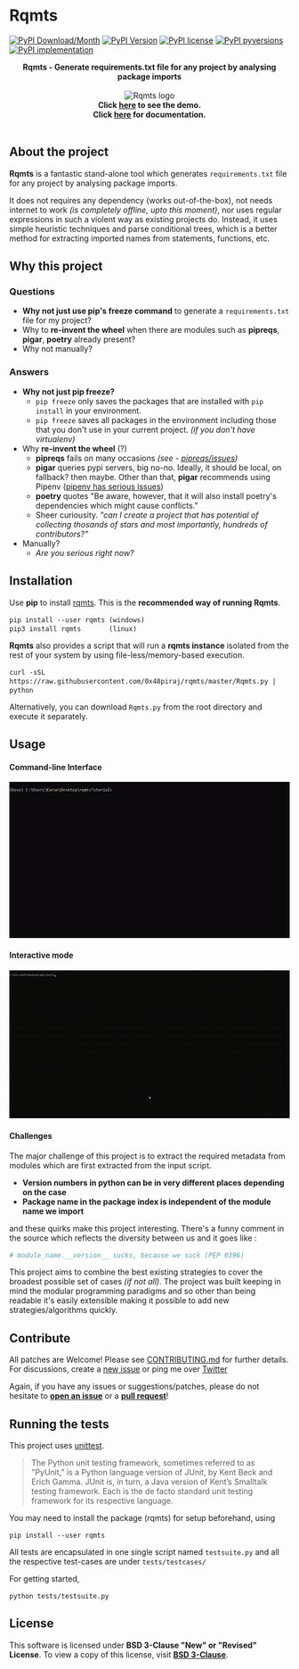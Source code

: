 # Rqmts

[![PyPI Download/Month](https://img.shields.io/pypi/dm/rqmts.svg)](https://pypi.python.org/pypi/rqmts/)
[![PyPI Version](https://img.shields.io/pypi/v/rqmts.svg)](https://pypi.python.org/pypi/rqmts/)
[![PyPI license](https://img.shields.io/pypi/l/rqmts.svg)](https://pypi.python.org/pypi/rqmts/)
[![PyPI pyversions](https://img.shields.io/pypi/pyversions/rqmts.svg)](https://pypi.python.org/pypi/rqmts/)
[![PyPI implementation](https://img.shields.io/pypi/implementation/rqmts.svg)](https://pypi.python.org/pypi/rqmts/)

<p align="center">
<b>Rqmts - Generate requirements.txt file for any project by analysing package imports</b><br><br>
    <img alt="Rqmts logo" src="https://i.imgur.com/czbQOUj.png" width="400"><br>
<b>Click <a href="#Usage">here</a> to see the demo.<br>
  Click <a href="https://github.com/0x48piraj/rqmts/wiki">here</a> for documentation.<br><br></b>
</p>

## About the project

**Rqmts** is a fantastic stand-alone tool which generates `requirements.txt` file for any project by analysing package imports.

It does not requires any dependency (works out-of-the-box), not needs internet to work _(is completely offline, upto this moment)_, nor uses regular expressions in such a violent way as existing projects do. Instead, it uses simple heuristic techniques and parse conditional trees, which is a better method for extracting imported names from statements, functions, etc.

## Why this project

### Questions

- **Why not just use pip's freeze command** to generate a `requirements.txt` file for my project?
- Why to **re-invent the wheel** when there are modules such as **pipreqs**, **pigar**, **poetry** already present?
- Why not manually?

### Answers

* **Why not just pip freeze?**
   * ``pip freeze`` only saves the packages that are installed with ``pip install`` in your environment. 
   * ``pip freeze`` saves all packages in the environment including those that you don't use in your current project. _(if you don't have virtualenv)_
* Why **re-invent the wheel** (?)
   * **pipreqs** fails on many occasions _(see - [pipreqs/issues](https://github.com/bndr/pipreqs/issues))_
   * **pigar** queries pypi servers, big no-no. Ideally, it should be local, on fallback? then maybe. Other than that, **pigar** recommends using Pipenv ([pipenv has serious issues](https://news.ycombinator.com/item?id=18612590))
   * **poetry** quotes "Be aware, however, that it will also install poetry's dependencies which might cause conflicts."
   * Sheer curiousity. _"can I create a project that has potential of collecting thosands of stars and most importantly, hundreds of contributors?"_
* Manually?
   * _Are you serious right now?_

## Installation


Use **pip** to install [rqmts](https://pypi.org/project/rqmts/). This is the **recommended way of running Rqmts**.

```
pip install --user rqmts (windows)
pip3 install rqmts       (linux)
```

**Rqmts** also provides a script that will run a **rqmts instance** isolated from the rest of your system by using file-less/memory-based execution.

```
curl -sSL https://raw.githubusercontent.com/0x48piraj/rqmts/master/Rqmts.py | python
```

Alternatively, you can download `Rqmts.py` from the root directory and execute it separately.

## Usage

#### Command-line Interface

![Commandline Demo](https://github.com/0x48piraj/rqmts/raw/master/static/commandline-demo.gif)

#### Interactive mode

![Interactive Demo](https://github.com/0x48piraj/rqmts/raw/master/static/interactive-demo.gif)

#### Challenges

The major challenge of this project is to extract the required metadata from modules which are first extracted from the input script.

- **Version numbers in python can be in very different places depending on the case**
- **Package name in the package index is independent of the module name we import**

and these quirks make this project interesting. There's a funny comment in the source which reflects the diversity between us and it goes like :

```py
# module_name.__version__ sucks, because we suck (PEP 0396)
```

This project aims to combine the best existing strategies to cover the broadest possible set of cases _(if not all)_. The project was built keeping in mind the modular programming paradigms and so other than being readable it's easily extensible making it possible to add new strategies/algorithms quickly.

## Contribute

All patches are Welcome! Please see [CONTRIBUTING.md](CONTRIBUTING.md) for further details. For discussions, create a [new issue](https://github.com/0x48piraj/rqmts/issues/new) or ping me over [Twitter](https://twitter.com/0x48piraj)

Again, if you have any issues or suggestions/patches, please do not hesitate to **[open an issue](https://github.com/0x48piraj/rqmts/issues/new)** or a **[pull request](https://github.com/0x48piraj/rqmts/pulls)**!

## Running the tests

This project uses [unittest](https://docs.python.org/2/library/unittest.html).

> The Python unit testing framework, sometimes referred to as "PyUnit," is a Python language version of JUnit, by Kent Beck and Erich Gamma. JUnit is, in turn, a Java version of Kent’s Smalltalk testing framework. Each is the de facto standard unit testing framework for its respective language.

You may need to install the package (rqmts) for setup beforehand, using

```
pip install --user rqmts
```

All tests are encapsulated in one single script named `testsuite.py` and all the respective test-cases are under `tests/testcases/`

For getting started,

```
python tests/testsuite.py
```

## License

This software is licensed under **BSD 3-Clause "New" or "Revised" License**. To view a copy of this license, visit **[BSD 3-Clause](LICENSE)**.